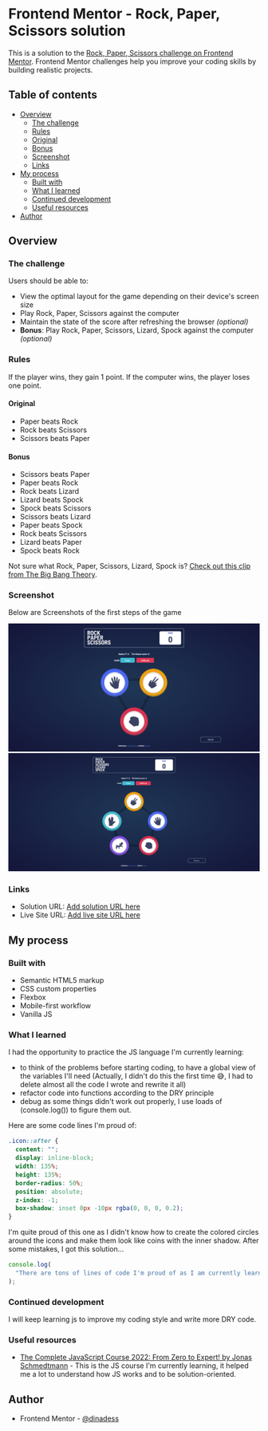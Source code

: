 # Frontend Mentor - Rock, Paper, Scissors solution

This is a solution to the [Rock, Paper, Scissors challenge on Frontend Mentor](https://www.frontendmentor.io/challenges/rock-paper-scissors-game-pTgwgvgH). Frontend Mentor challenges help you improve your coding skills by building realistic projects.

## Table of contents

- [Overview](#overview)
  - [The challenge](#the-challenge)
  - [Rules](#rules)
  - [Original](#original)
  - [Bonus](#bonus)
  - [Screenshot](#screenshot)
  - [Links](#links)
- [My process](#my-process)
  - [Built with](#built-with)
  - [What I learned](#what-i-learned)
  - [Continued development](#continued-development)
  - [Useful resources](#useful-resources)
- [Author](#author)

## Overview

### The challenge

Users should be able to:

- View the optimal layout for the game depending on their device's screen size
- Play Rock, Paper, Scissors against the computer
- Maintain the state of the score after refreshing the browser _(optional)_
- **Bonus**: Play Rock, Paper, Scissors, Lizard, Spock against the computer _(optional)_

### Rules

If the player wins, they gain 1 point. If the computer wins, the player loses one point.

#### Original

- Paper beats Rock
- Rock beats Scissors
- Scissors beats Paper

#### Bonus

- Scissors beats Paper
- Paper beats Rock
- Rock beats Lizard
- Lizard beats Spock
- Spock beats Scissors
- Scissors beats Lizard
- Paper beats Spock
- Rock beats Scissors
- Lizard beats Paper
- Spock beats Rock

Not sure what Rock, Paper, Scissors, Lizard, Spock is? [Check out this clip from The Big Bang Theory](https://www.youtube.com/watch?v=iSHPVCBsnLw).

### Screenshot

Below are Screenshots of the first steps of the game

![Screenshot of the Original (Rock Paper Scissors) Game](./images/Rock-Paper-Scissors.png)
![Screenshot of the Bonus (Rock Paper Scissors Lizard Spock) Game](./images/Rock-Paper-Scissors-Lizard-Spock.png)

### Links

- Solution URL: [Add solution URL here](https://your-solution-url.com)
- Live Site URL: [Add live site URL here](https://your-live-site-url.com)

## My process

### Built with

- Semantic HTML5 markup
- CSS custom properties
- Flexbox
- Mobile-first workflow
- Vanilla JS

### What I learned

I had the opportunity to practice the JS language I'm currently learning:

- to think of the problems before starting coding, to have a global view of the variables I'll need (Actually,
  I didn't do this the first time 😅, I had to delete almost all the code I wrote and rewrite it all)
- refactor code into functions according to the DRY principle
- debug as some things didn't work out properly, I use loads of (console.log()) to figure them out.

Here are some code lines I'm proud of:

```css
.icon::after {
  content: "";
  display: inline-block;
  width: 135%;
  height: 135%;
  border-radius: 50%;
  position: absolute;
  z-index: -1;
  box-shadow: inset 0px -10px rgba(0, 0, 0, 0.2);
}
```

I'm quite proud of this one as I didn't know how to create the colored circles around the icons and make
them look like coins with the inner shadow.
After some mistakes, I got this solution...

```js
console.log(
  "There are tons of lines of code I'm proud of as I am currently learning JS, you can take a look at my js code on your own."
);
```

### Continued development

I will keep learning js to improve my coding style and write more DRY code.

### Useful resources

- [The Complete JavaScript Course 2022: From Zero to Expert! by Jonas Schmedtmann](https://www.udemy.com/course/the-complete-javascript-course/) - This is the JS course I'm currently learning, it helped me a lot to understand how JS works and to be solution-oriented.

## Author

- Frontend Mentor - [@dinadess](https://www.frontendmentor.io/profile/dinadess)

